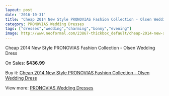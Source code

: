```yaml
---
layout: post
date: '2016-10-31'
title: "Cheap 2014 New Style PRONOVIAS Fashion Collection - Olsen Wedding Dress"
category: PRONOVIAS Wedding Dresses
tags: ["dresses","wedding","charming","bonny","evening"]
image: http://www.neoformal.com/23867-thickbox_default/cheap-2014-new-style-pronovias-fashion-collection-olsen-wedding-dress.jpg
---
```

Cheap 2014 New Style PRONOVIAS Fashion Collection - Olsen Wedding Dress

On Sales: **$436.99**
<a href="https://www.neoformal.com/en/pronovias-wedding-dresses-2014/8030-cheap-2014-new-style-pronovias-fashion-collection-olsen-wedding-dress.html"><amp-img layout="responsive" width="600" height="600" src="//www.neoformal.com/23867-thickbox_default/cheap-2014-new-style-pronovias-fashion-collection-olsen-wedding-dress.jpg" alt="Cheap 2014 New Style PRONOVIAS Fashion Collection - Olsen Wedding Dress 0" /></a>

Buy it: [Cheap 2014 New Style PRONOVIAS Fashion Collection - Olsen Wedding Dress](https://www.neoformal.com/en/pronovias-wedding-dresses-2014/8030-cheap-2014-new-style-pronovias-fashion-collection-olsen-wedding-dress.html "Cheap 2014 New Style PRONOVIAS Fashion Collection - Olsen Wedding Dress")

View more: [PRONOVIAS Wedding Dresses](https://www.neoformal.com/en/129-pronovias-wedding-dresses-2014 "PRONOVIAS Wedding Dresses")